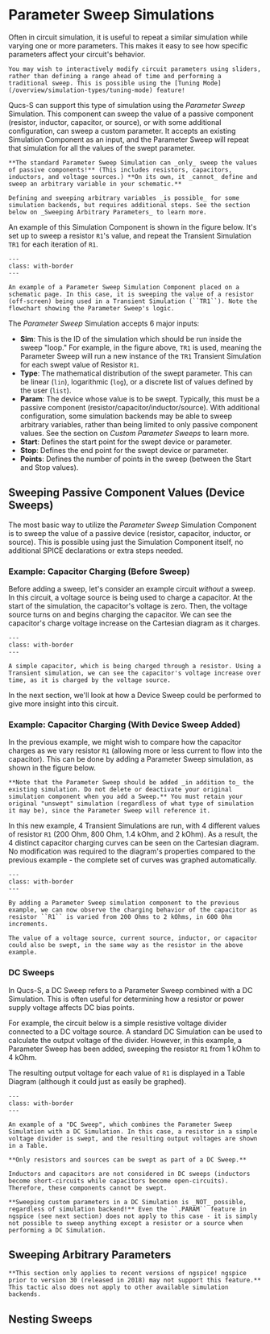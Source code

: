 # Parameter Sweep Simulations

Often in circuit simulation, it is useful to repeat a similar simulation while varying one or more parameters. This makes it easy to see how specific parameters affect your circuit's behavior.

```{tip}
You may wish to interactively modify circuit parameters using sliders, rather than defining a range ahead of time and performing a traditional sweep. This is possible using the [Tuning Mode](/overview/simulation-types/tuning-mode) feature!
```

Qucs-S can support this type of simulation using the _Parameter Sweep_ Simulation. This component can sweep the value of a passive component (resistor, inductor, capacitor, or source), or with some additional configuration, can sweep a custom parameter. It accepts an existing Simulation Component as an input, and the Parameter Sweep will repeat that simulation for all the values of the swept parameter.

```{warning}
**The standard Parameter Sweep Simulation can _only_ sweep the values of passive components!** (This includes resistors, capacitors, inductors, and voltage sources.) **On its own, it _cannot_ define and sweep an arbitrary variable in your schematic.**

Defining and sweeping arbitrary variables _is possible_ for some simulation backends, but requires additional steps. See the section below on _Sweeping Arbitrary Parameters_ to learn more.
```

An example of this Simulation Component is shown in the figure below. It's set up to sweep a resistor ``R1``'s value, and repeat the Transient Simulation ``TR1`` for each iteration of ``R1``.

```{figure} /overview/images/parameter-sweep-diagram.drawio.png
---
class: with-border
---

An example of a Parameter Sweep Simulation Component placed on a schematic page. In this case, it is sweeping the value of a resistor (off-screen) being used in a Transient Simulation (``TR1``). Note the flowchart showing the Parameter Sweep's logic.
```

The _Parameter Sweep_ Simulation accepts 6 major inputs:
* **Sim**: This is the ID of the simulation which should be run inside the sweep "loop." For example, in the figure above, ``TR1`` is used, meaning the Parameter Sweep will run a new instance of the ``TR1`` Transient Simulation for each swept value of Resistor ``R1``.
* **Type**: The mathematical distribution of the swept parameter. This can be linear (``lin``), logarithmic (``log``), or a discrete list of values defined by the user (``list``).
* **Param**: The device whose value is to be swept. Typically, this must be a passive component (resistor/capacitor/inductor/source). With additional configuration, some simulation backends may be able to sweep arbitrary variables, rather than being limited to only passive component values. See the section on _Custom Parameter Sweeps_ to learn more.
* **Start**: Defines the start point for the swept device or parameter.
* **Stop**: Defines the end point for the swept device or parameter.
* **Points**: Defines the number of points in the sweep (between the Start and Stop values).

## Sweeping Passive Component Values (Device Sweeps)

The most basic way to utilize the _Parameter Sweep_ Simulation Component is to sweep the value of a passive device (resistor, capacitor, inductor, or source). This is possible using just the Simulation Component itself, no additional SPICE declarations or extra steps needed.

### Example: Capacitor Charging (Before Sweep)

Before adding a sweep, let's consider an example circuit _without_ a sweep. In this circuit, a voltage source is being used to charge a capacitor. At the start of the simulation, the capacitor's voltage is zero. Then, the voltage source turns on and begins charging the capacitor. We can see the capacitor's charge voltage increase on the Cartesian diagram as it charges.

```{figure} /overview/images/cap-charge-simulation-example.png
---
class: with-border
---

A simple capacitor, which is being charged through a resistor. Using a Transient simulation, we can see the capacitor's voltage increase over time, as it is charged by the voltage source.
```

In the next section, we'll look at how a Device Sweep could be performed to give more insight into this circuit.

### Example: Capacitor Charging (With Device Sweep Added)

In the previous example, we might wish to compare how the capacitor charges as we vary resistor ``R1`` (allowing more or less current to flow into the capacitor). This can be done by adding a Parameter Sweep simulation, as shown in the figure below.

```{warning}
**Note that the Parameter Sweep should be added _in addition to_ the existing simulation. Do not delete or deactivate your original simulation component when you add a Sweep.** You must retain your original "unswept" simulation (regardless of what type of simulation it may be), since the Parameter Sweep will reference it.
```

In this new example, 4 Transient Simulations are run, with 4 different values of resistor ``R1`` (200 Ohm, 800 Ohm, 1.4 kOhm, and 2 kOhm). As a result, the 4 distinct capacitor charging curves can be seen on the Cartesian diagram. No modification was required to the diagram's properties compared to the previous example - the complete set of curves was graphed automatically.

```{figure} /overview/images/cap-charge-simulation-sweep-example.png
---
class: with-border
---

By adding a Parameter Sweep simulation component to the previous example, we can now observe the charging behavior of the capacitor as resistor ``R1`` is varied from 200 Ohms to 2 kOhms, in 600 Ohm increments.
```

```{tip}
The value of a voltage source, current source, inductor, or capacitor could also be swept, in the same way as the resistor in the above example.
```

### DC Sweeps

In Qucs-S, a DC Sweep refers to a Parameter Sweep combined with a DC Simulation. This is often useful for determining how a resistor or power supply voltage affects DC bias points.

For example, the circuit below is a simple resistive voltage divider connected to a DC voltage source. A standard DC Simulation can be used to calculate the output voltage of the divider. However, in this example, a Parameter Sweep has been added, sweeping the resistor ``R1`` from 1 kOhm to 4 kOhm.

The resulting output voltage for each value of ``R1`` is displayed in a Table Diagram (although it could just as easily be graphed).

```{figure} /overview/images/dc-sweep-example-annotated.drawio.png
---
class: with-border
---

An example of a "DC Sweep", which combines the Parameter Sweep Simulation with a DC Simulation. In this case, a resistor in a simple voltage divider is swept, and the resulting output voltages are shown in a Table.
```

```{warning}
**Only resistors and sources can be swept as part of a DC Sweep.**

Inductors and capacitors are not considered in DC sweeps (inductors become short-circuits while capacitors become open-circuits). Therefore, these components cannot be swept.

**Sweeping custom parameters in a DC Simulation is _NOT_ possible, regardless of simulation backend!** Even the ``.PARAM`` feature in ngspice (see next section) does not apply to this case - it is simply not possible to sweep anything except a resistor or a source when performing a DC Simulation.
```

## Sweeping Arbitrary Parameters

```{warning}
**This section only applies to recent versions of ngspice! ngspice prior to version 30 (released in 2018) may not support this feature.** This tactic also does not apply to other available simulation backends.
```

## Nesting Sweeps